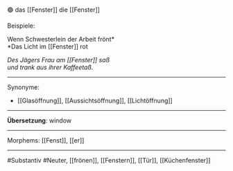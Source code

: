 🟢 das [[Fenster]]
die [[Fenster]]

Beispiele:

Wenn Schwesterlein der Arbeit frönt\*  
\*Das Licht im [[Fenster]] rot

_Des Jägers Frau am [[Fenster]] saß_  
_und trank aus ihrer Kaffeetaß._

---

Synonyme:

- [[Glasöffnung]], [[Aussichtsöffnung]], [[Lichtöffnung]]

---

**Übersetzung**: window

---

Morphems:
[[Fenst]], [[er]]

---

#Substantiv #Neuter, [[frönen]], [[Fenstern]], [[Tür]], [[Küchenfenster]]
